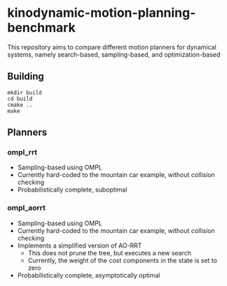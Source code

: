 # kinodynamic-motion-planning-benchmark
This repository aims to compare different motion planners for dynamical systems, namely search-based, sampling-based, and optimization-based

## Building

```
mkdir build
cd build
cmake ..
make
```

## Planners

### ompl_rrt

* Sampling-based using OMPL
* Currently hard-coded to the mountain car example, without collision checking
* Probabilistically complete, suboptimal

### ompl_aorrt

* Sampling-based using OMPL
* Currently hard-coded to the mountain car example, without collision checking
* Implements a simplified version of AO-RRT
  * This does not prune the tree, but executes a new search
  * Currently, the weight of the cost components in the state is set to zero
* Probabilistically complete, asymptotically optimal
